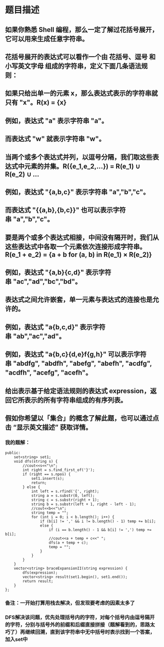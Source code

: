 # 题目描述
## 如果你熟悉 Shell 编程，那么一定了解过花括号展开，它可以用来生成任意字符串。
## 花括号展开的表达式可以看作一个由 花括号、逗号 和 小写英文字母 组成的字符串，定义下面几条语法规则：
## 如果只给出单一的元素 x，那么表达式表示的字符串就只有 "x"。R(x) = {x}
## 例如，表达式 "a" 表示字符串 "a"。
## 而表达式 "w" 就表示字符串 "w"。
## 当两个或多个表达式并列，以逗号分隔，我们取这些表达式中元素的并集。R({e_1,e_2,...}) = R(e_1) ∪ R(e_2) ∪ ...
## 例如，表达式 "{a,b,c}" 表示字符串 "a","b","c"。
## 而表达式 "{{a,b},{b,c}}" 也可以表示字符串 "a","b","c"。
## 要是两个或多个表达式相接，中间没有隔开时，我们从这些表达式中各取一个元素依次连接形成字符串。R(e_1 + e_2) = {a + b for (a, b) in R(e_1) × R(e_2)}
## 例如，表达式 "{a,b}{c,d}" 表示字符串 "ac","ad","bc","bd"。
## 表达式之间允许嵌套，单一元素与表达式的连接也是允许的。
## 例如，表达式 "a{b,c,d}" 表示字符串 "ab","ac","ad"​​​​​​。
## 例如，表达式 "a{b,c}{d,e}f{g,h}" 可以表示字符串 "abdfg", "abdfh", "abefg", "abefh", "acdfg", "acdfh", "acefg", "acefh"。
## 给出表示基于给定语法规则的表达式 expression，返回它所表示的所有字符串组成的有序列表。
## 假如你希望以「集合」的概念了解此题，也可以通过点击 “显示英文描述” 获取详情。
### 我的题解：
```class Solution {
public:
    set<string> set1;
    void dfs(string s) {
        //cout<<s<<"\n";
        int right = s.find_first_of('}');
        if (right == s.npos) {
            set1.insert(s);
            return;
        } else {
            int left = s.rfind('{', right);
            string a = s.substr(0, left);
            string c = s.substr(right + 1);
            string b = s.substr(left + 1, right - left - 1);
            //cout<<b<<"\n";
            string temp = "";
            for (int i = 0; i < b.length(); i++) {
                if (b[i] != ',' && i != b.length() - 1) temp += b[i];
                else {
                    if (i == b.length() - 1 && b[i] != ',') temp += b[i];
                    //cout<<a + temp + c<<" ";
                    dfs(a + temp + c);
                    temp = "";
                }
            }
        }
    }
    vector<string> braceExpansionII(string expression) {
        dfs(expression);
        vector<string> result(set1.begin(), set1.end());
        return result;
    }
};
```
### **备注**：一开始打算用栈去解决，但发现要考虑的因素太多了
### DFS解决该问题，优先处理括号内的字符，对每个括号内由逗号隔开的字符，分别与括号外的前缀和后缀直接拼接（题解看到的，思路太巧了）再继续回溯，直到该字符串中无中括号时表示找到一个答案，加入set中